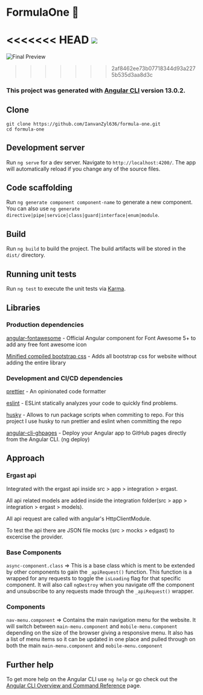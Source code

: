 # FormulaOne :checkered_flag:

<<<<<<< HEAD
<img  src="/sample/sample-gif.gif?raw=true">
=======
![Final Preview](https://i.ibb.co/0mtYPCX/2021-11-22-22-09-56.gif)

> > > > > > > 2af8462ee73b07718344d93a2275b535d3aa8d3c

### This project was generated with [Angular CLI](https://github.com/angular/angular-cli) version 13.0.2.

## Clone

```$xslt
git clone https://github.com/IanvanZyl636/formula-one.git
cd formula-one
```

## Development server

Run `ng serve` for a dev server. Navigate to `http://localhost:4200/`. The app will automatically reload if you change any of the source files.

## Code scaffolding

Run `ng generate component component-name` to generate a new component. You can also use `ng generate directive|pipe|service|class|guard|interface|enum|module`.

## Build

Run `ng build` to build the project. The build artifacts will be stored in the `dist/` directory.

## Running unit tests

Run `ng test` to execute the unit tests via [Karma](https://karma-runner.github.io).

## Libraries

### Production dependencies

<a href="https://github.com/FortAwesome/angular-fontawesome">angular-fontawesome</a> - Official Angular component for Font Awesome 5+ to add any free font awesome icon

<a href="https://getbootstrap.com/">Minified compiled bootstrap css</a> - Adds all bootstrap css for website without adding the entire library

### Development and CI/CD dependencies

<a href="https://prettier.io/">prettier</a> - An opinionated code formatter

<a href="https://eslint.org/">eslint</a> - ESLint statically analyzes your code to quickly find problems.

<a href="https://typicode.github.io/husky/#/">husky</a> - Allows to run package scripts when commiting to repo. For this project I use husky to run prettier and eslint when committing the repo

<a href="https://github.com/angular-schule/angular-cli-ghpages">angular-cli-ghpages</a> - Deploy your Angular app to GitHub pages directly from the Angular CLI. (ng deploy)

## Approach

### Ergast api

Integrated with the ergast api inside src > app > integration > ergast.

All api related models are added inside the integration folder(src > app > integration > ergast > models).

All api request are called with angular's HttpClientModule.

To test the api there are JSON file mocks (src > mocks > edgast) to excercise the provider.

### Base Components

`async-component.class` => This is a base class which is ment to be extended by other components to gain the `_apiRequest()` function. This function is a wrapped for any requests to toggle the `isLoading` flag for that specific component. It will also call `ngDestroy` when you navigate off the component and unsubscribe to any requests made through the `_apiRequest()` wrapper.

### Components

`nav-menu.component` => Contains the main navigation menu for the website. It will switch between `main-menu.component` and `mobile-menu.component` depending on the size of the browser giving a responsive menu. It also has a list of menu items so it can be updated in one place and pulled through on both the main `main-menu.component` and `mobile-menu.component`

## Further help

To get more help on the Angular CLI use `ng help` or go check out the [Angular CLI Overview and Command Reference](https://angular.io/cli) page.

